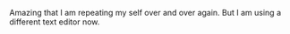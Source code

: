 Amazing that I am repeating my self over and over again. But I am using a different text editor now.

